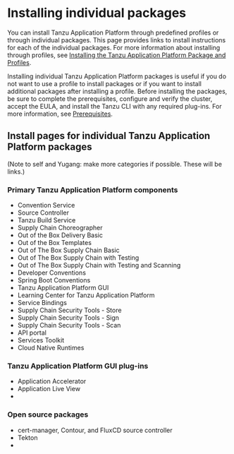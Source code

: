 # Installing individual packages

You can install Tanzu Application Platform through predefined profiles or through individual packages. This page provides links to install instructions for each of the individual packages. For more information about installing through profiles, see [Installing the Tanzu Application Platform Package and Profiles](install.md#about-package-profiles). 

Installing individual Tanzu Application Platform packages
is useful if you do not want to use a profile to install packages
or if you want to install additional packages after installing a profile.
Before installing the packages, be sure to complete the prerequisites, configure
and verify the cluster, accept the EULA, and install the Tanzu CLI with any required plug-ins.
For more information, see [Prerequisites](prerequisites.md).

## Install pages for individual Tanzu Application Platform packages

(Note to self and Yugang: make more categories if possible. These will  be links.)

### Primary Tanzu Application Platform components

- Convention Service
- Source Controller
- Tanzu Build Service
- Supply Chain Choreographer
- Out of the Box Delivery Basic
- Out of the Box Templates
- Out of The Box Supply Chain Basic
- Out of The Box Supply Chain with Testing
- Out of The Box Supply Chain with Testing and Scanning
- Developer Conventions
- Spring Boot Conventions
- Tanzu Application Platform GUI
- Learning Center for Tanzu Application Platform
- Service Bindings
- Supply Chain Security Tools - Store
- Supply Chain Security Tools - Sign
- Supply Chain Security Tools - Scan
- API portal
- Services Toolkit
- Cloud Native Runtimes

### Tanzu Application Platform GUI plug-ins

- Application Accelerator
- Application Live View
- 

### Open source packages

- cert-manager, Contour, and FluxCD source controller
- Tekton
- 



